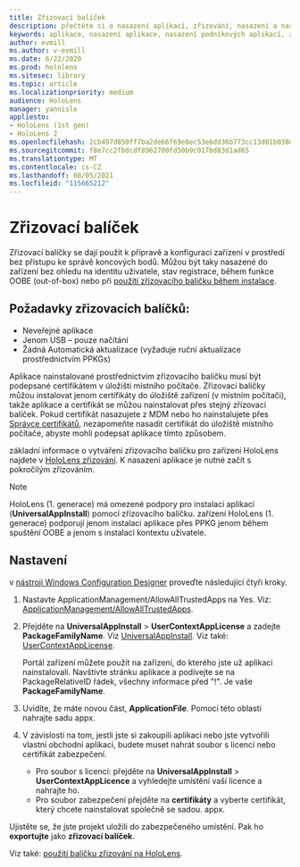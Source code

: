 ```yaml
---
title: Zřizovací balíček
description: přečtěte si o nasazení aplikací, zřizování, nasazení a nasazení podnikových aplikací pro zařízení HoloLens.
keywords: aplikace, nasazení aplikace, nasazení podnikových aplikací, zřizování
author: evmill
ms.author: v-evmill
ms.date: 6/22/2020
ms.prod: hololens
ms.sitesec: library
ms.topic: article
ms.localizationpriority: medium
audience: HoloLens
manager: yannisle
appliesto:
- HoloLens (1st gen)
- HoloLens 2
ms.openlocfilehash: 2cb497d850ff7ba2de66f69e8ec53e6dd36b773cc13d01b038def8d539e3b0c1
ms.sourcegitcommit: f8e7cc2fbdcdf8962700fd50b9c017bd83d1ad65
ms.translationtype: MT
ms.contentlocale: cs-CZ
ms.lasthandoff: 08/05/2021
ms.locfileid: "115665212"
---
```

# <a name="provisioning-package"></a>Zřizovací balíček

Zřizovací balíčky se dají použít k přípravě a konfiguraci zařízení v prostředí bez přístupu ke správě koncových bodů. Můžou být taky nasazené do zařízení bez ohledu na identitu uživatele, stav registrace, během funkce OOBE (out-of-box) nebo při [použití zřizovacího balíčku během instalace](/hololens/hololens-provisioning##apply-a-provisioning-package-to-hololens-during-setup).

## <a name="provisioning-packages-considerations"></a>Požadavky zřizovacích balíčků:

* Neveřejné aplikace
* Jenom USB – pouze načítání
* Žádná Automatická aktualizace (vyžaduje ruční aktualizace prostřednictvím PPKGs)

Aplikace nainstalované prostřednictvím zřizovacího balíčku musí být podepsané certifikátem v úložišti místního počítače. Zřizovací balíčky můžou instalovat jenom certifikáty do úložiště zařízení (v místním počítači), takže aplikace a certifikát se můžou nainstalovat přes stejný zřizovací balíček. Pokud certifikát nasazujete z MDM nebo ho nainstalujete přes [Správce certifikátů](certificate-manager.md), nezapomeňte nasadit certifikát do úložiště místního počítače, abyste mohli podepsat aplikace tímto způsobem.

základní informace o vytváření zřizovacího balíčku pro zařízení HoloLens najdete v [HoloLens zřizování](/hololens/hololens-provisioning). K nasazení aplikace je nutné začít s pokročilým zřizováním.

> [!NOTE]
> HoloLens (1. generace) má omezené podpory pro instalaci aplikací (**UniversalAppInstall**) pomocí zřizovacího balíčku. zařízení HoloLens (1. generace) podporují jenom instalaci aplikace přes PPKG jenom během spuštění OOBE a jenom s instalací kontextu uživatele.

## <a name="setup"></a>Nastavení

v [nástroji Windows Configuration Designer](https://www.microsoft.com/store/productId/9NBLGGH4TX22) proveďte následující čtyři kroky.

1. Nastavte ApplicationManagement/AllowAllTrustedApps na Yes. Viz: [ApplicationManagement/AllowAllTrustedApps](/windows/client-management/mdm/policy-csp-applicationmanagement#applicationmanagement-allowalltrustedapps).

2. Přejděte na **UniversalAppInstall**  >  **UserContextAppLicense** a zadejte **PackageFamilyName**. Viz [UniversalAppInstall](/windows/configuration/wcd/wcd-universalappinstall). Viz také: [UserContextAppLicense](/windows/configuration/wcd/wcd-universalappinstall#usercontextapplicense).

   Portál zařízení můžete použít na zařízení, do kterého jste už aplikaci nainstalovali. Navštivte stránku aplikace a podívejte se na PackageRelativeID řádek, všechny informace před "!". Je vaše **PackageFamilyName**.

3. Uvidíte, že máte novou část, **ApplicationFile**. Pomocí této oblasti nahrajte sadu appx.

4. V závislosti na tom, jestli jste si zakoupili aplikaci nebo jste vytvořili vlastní obchodní aplikaci, budete muset nahrát soubor s licencí nebo certifikát zabezpečení.

    - Pro soubor s licencí: přejděte na **UniversalAppInstall**  >  **UserContextAppLicence** a vyhledejte umístění vaší licence a nahrajte ho.
    - Pro soubor zabezpečení přejděte na **certifikáty** a vyberte certifikát, který chcete nainstalovat společně se sadou. appx.

Ujistěte se, že jste projekt uložili do zabezpečeného umístění. Pak ho **exportujte** jako **zřizovací balíček**.  

Viz také: [použití balíčku zřizování na HoloLens](/hololens/hololens-provisioning#apply-a-provisioning-package-to-hololens-during-setup).
